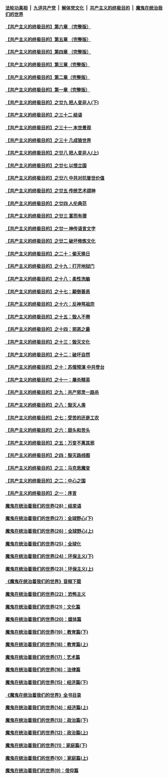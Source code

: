 ####  [法轮功真相](../../../../basic/blob/master/README.md?t=12071326) &nbsp;|&nbsp; [九评共产党](../../../../9ping.md/blob/master/README.md?t=12071326) &nbsp;|&nbsp; [解体党文化](../../../../jtdwh.md/blob/master/README.md?t=12071326)  &nbsp;|&nbsp; [共产主义的终极目的](../../../../gczydzjmd.md/blob/master/README.md?t=12071326) &nbsp;|&nbsp; [魔鬼在统治我们的世界](../../../../mgztzwmdsj.md/blob/master/README.md?t=12071326) 

#### [【共产主义的终极目的】第六章 （完整版）](../pages/nsc422/n11428913.md?t=12071326) 

#### [【共产主义的终极目的】第五章 （完整版）](../pages/nsc422/n11428912.md?t=12071326) 

#### [【共产主义的终极目的】第四章 （完整版）](../pages/nsc422/n11428907.md?t=12071326) 

#### [【共产主义的终极目的】第三章（完整版）](../pages/nsc422/n11428848.md?t=12071326) 

#### [【共产主义的终极目的】第二章（完整版）](../pages/nsc422/n11428831.md?t=12071326) 

#### [【共产主义的终极目的】第一章（完整版）](../pages/nsc422/n11417651.md?t=12071326) 

#### [【共产主义的终极目的】之廿九 把人变非人(下)](../pages/nsc422/n11344140.md?t=12071326) 

#### [【共产主义的终极目的】之三十二 结语](../pages/nsc422/n11360535.md?t=12071326) 

#### [【共产主义的终极目的】之三十一 末世景观](../pages/nsc422/n11351129.md?t=12071326) 

#### [【共产主义的终极目的】之三十 几成狼世界](../pages/nsc422/n11348280.md?t=12071326) 

#### [【共产主义的终极目的】之廿八 把人变非人(上)](../pages/nsc422/n11340492.md?t=12071326) 

#### [【共产主义的终极目的】之廿七 以恨立国](../pages/nsc422/n11336944.md?t=12071326) 

#### [【共产主义的终极目的】之廿六 中共对抗普世价值](../pages/nsc422/n11324785.md?t=12071326) 

#### [【共产主义的终极目的】之廿五 传统艺术颂神](../pages/nsc422/n11296396.md?t=12071326) 

#### [【共产主义的终极目的】之廿四 人伦典范](../pages/nsc422/n11296397.md?t=12071326) 

#### [【共产主义的终极目的】之廿三 富而有德](../pages/nsc422/n11283598.md?t=12071326) 

#### [【共产主义的终极目的】之廿一 神传语言文字](../pages/nsc422/n11263265.md?t=12071326) 

#### [【共产主义的终极目的】之廿二 破坏修炼文化](../pages/nsc422/n11245728.md?t=12071326) 

#### [【共产主义的终极目的】之二十：偷天换日](../pages/nsc422/n11238846.md?t=12071326) 

#### [【共产主义的终极目的】之十九：打开地狱门](../pages/nsc422/n11206376.md?t=12071326) 

#### [【共产主义的终极目的】之十八：柔性洗脑](../pages/nsc422/n11199994.md?t=12071326) 

#### [【共产主义的终极目的】之十七：颠倒善恶](../pages/nsc422/n11179782.md?t=12071326) 

#### [【共产主义的终极目的】之十六：反神骂祖宗](../pages/nsc422/n11166798.md?t=12071326) 

#### [【共产主义的终极目的】之十五：毁人不倦](../pages/nsc422/n11166792.md?t=12071326) 

#### [【共产主义的终极目的】之十四：邪恶之最](../pages/nsc422/n11150249.md?t=12071326) 

#### [【共产主义的终极目的】之十三：毁灭文化](../pages/nsc422/n11135227.md?t=12071326) 

#### [【共产主义的终极目的】之十二：破坏自然](../pages/nsc422/n11135214.md?t=12071326) 

#### [【共产主义的终极目的】之十：苏俄预演 中共登台](../pages/nsc422/n11118424.md?t=12071326) 

#### [【共产主义的终极目的】之十一：屠杀精英](../pages/nsc422/n11118442.md?t=12071326) 

#### [【共产主义的终极目的】之九：共产邪灵一路杀](../pages/nsc422/n11114139.md?t=12071326) 

#### [【共产主义的终极目的】之八：毁灭人类](../pages/nsc422/n11108503.md?t=12071326) 

#### [【共产主义的终极目的】之七：受苦的还是工农](../pages/nsc422/n11101809.md?t=12071326) 

#### [【共产主义的终极目的】之六：甜头和苦头](../pages/nsc422/n11096971.md?t=12071326) 

#### [【共产主义的终极目的】之五：万变不离其邪](../pages/nsc422/n11091285.md?t=12071326) 

#### [【共产主义的终极目的】之四：毁灭路线图](../pages/nsc422/n11086284.md?t=12071326) 

#### [【共产主义的终极目的】之三：马克思魔变](../pages/nsc422/n11061941.md?t=12071326) 

#### [【共产主义的终极目的】之二：中心之国](../pages/nsc422/n11047728.md?t=12071326) 

#### [【共产主义的终极目的】之一：序言](../pages/nsc422/n11086077.md?t=12071326) 

#### [魔鬼在统治着我们的世界(28)：结束语](../pages/nsc422/n10936246.md?t=12071326) 

#### [魔鬼在统治着我们的世界(27)：全球野心(下)](../pages/nsc422/n10928319.md?t=12071326) 

#### [魔鬼在统治着我们的世界(26)：全球野心(上)](../pages/nsc422/n10900318.md?t=12071326) 

#### [魔鬼在统治着我们的世界(25)：全球化](../pages/nsc422/n10788205.md?t=12071326) 

#### [魔鬼在统治着我们的世界(24)：环保主义(下)](../pages/nsc422/n10695307.md?t=12071326) 

#### [魔鬼在统治着我们的世界(23)：环保主义(上)](../pages/nsc422/n10688613.md?t=12071326) 

#### [《魔鬼在统治着我们的世界》音频下载](../pages/nsc422/n10635553.md?t=12071326) 

#### [魔鬼在统治着我们的世界(22)：恐怖主义](../pages/nsc422/n10614727.md?t=12071326) 

#### [魔鬼在统治着我们的世界(21)：文化篇](../pages/nsc422/n10597706.md?t=12071326) 

#### [魔鬼在统治着我们的世界(20)：媒体篇](../pages/nsc422/n10586579.md?t=12071326) 

#### [魔鬼在统治着我们的世界(19)：教育篇(下)](../pages/nsc422/n10564808.md?t=12071326) 

#### [魔鬼在统治着我们的世界(18)：教育篇(上)](../pages/nsc422/n10526970.md?t=12071326) 

#### [魔鬼在统治着我们的世界(17)：艺术篇](../pages/nsc422/n10499093.md?t=12071326) 

#### [魔鬼在统治着我们的世界(16)：法律篇](../pages/nsc422/n10485969.md?t=12071326) 

#### [魔鬼在统治着我们的世界(15)：经济篇(下)](../pages/nsc422/n10469975.md?t=12071326) 

#### [《魔鬼在统治着我们的世界》全书目录](../pages/nsc422/n10464261.md?t=12071326) 

#### [魔鬼在统治着我们的世界(14)：经济篇(上)](../pages/nsc422/n10457370.md?t=12071326) 

#### [魔鬼在统治着我们的世界(13)：政治篇(下)](../pages/nsc422/n10448270.md?t=12071326) 

#### [魔鬼在统治着我们的世界(12)：政治篇(上)](../pages/nsc422/n10444576.md?t=12071326) 

#### [魔鬼在统治着我们的世界(11)：家庭篇(下)](../pages/nsc422/n10440961.md?t=12071326) 

#### [魔鬼在统治着我们的世界(10)：家庭篇(上)](../pages/nsc422/n10435448.md?t=12071326) 

#### [魔鬼在统治着我们的世界(9)：信仰篇](../pages/nsc422/n10432159.md?t=12071326) 

